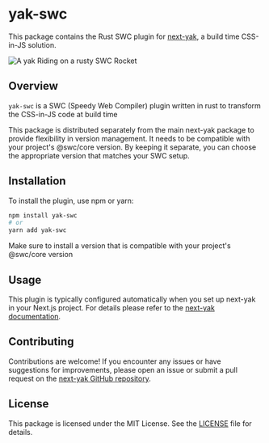 # yak-swc

This package contains the Rust SWC plugin for [next-yak](https://www.npmjs.com/package/next-yak), a build time CSS-in-JS solution.

![A yak Riding on a rusty SWC Rocket](https://github.com/user-attachments/assets/548ed098-fad3-4991-938d-e67607fb1851)

## Overview

`yak-swc` is a SWC (Speedy Web Compiler) plugin written in rust to transform the CSS-in-JS code at build time

This package is distributed separately from the main next-yak package to provide flexibility in version management. It needs to be compatible with your project's @swc/core version. By keeping it separate, you can choose the appropriate version that matches your SWC setup.

## Installation

To install the plugin, use npm or yarn:

```bash
npm install yak-swc
# or
yarn add yak-swc
```

Make sure to install a version that is compatible with your project's @swc/core version

## Usage

This plugin is typically configured automatically when you set up next-yak in your Next.js project.
For details please refer to the [next-yak documentation](https://yak.js.org/).

## Contributing

Contributions are welcome! If you encounter any issues or have suggestions for improvements, please open an issue or submit a pull request on the [next-yak GitHub repository](https://github.com/jantimon/next-yak).

## License

This package is licensed under the MIT License. See the [LICENSE](LICENSE) file for details.
